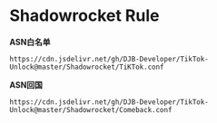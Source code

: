 # Shadowrocket Rule

**ASN白名单**
```
https://cdn.jsdelivr.net/gh/DJB-Developer/TikTok-Unlock@master/Shadowrocket/TiKTok.conf
```

**ASN回国**
```
https://cdn.jsdelivr.net/gh/DJB-Developer/TikTok-Unlock@master/Shadowrocket/Comeback.conf
```
